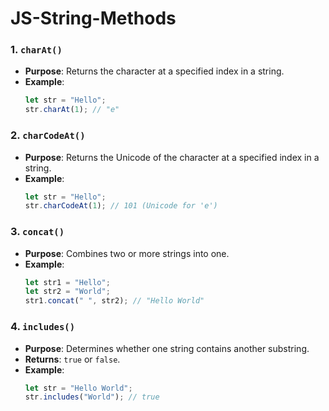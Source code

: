 # JS-String-Methods
### 1. `charAt()`
- **Purpose**: Returns the character at a specified index in a string.
- **Example**:
    ```js
    let str = "Hello";
    str.charAt(1); // "e"
    ```
### 2. `charCodeAt()`
- **Purpose**: Returns the Unicode of the character at a specified index in a string.
- **Example**:
    ```js
    let str = "Hello";
    str.charCodeAt(1); // 101 (Unicode for 'e')
    ```
### 3. `concat()`
- **Purpose**: Combines two or more strings into one.
- **Example**:
    ```js
    let str1 = "Hello";
    let str2 = "World";
    str1.concat(" ", str2); // "Hello World"
    ```
### 4. `includes()`
- **Purpose**: Determines whether one string contains another substring.
- **Returns**: `true` or `false`.
- **Example**:
    ```js
    let str = "Hello World";
    str.includes("World"); // true
    ```
